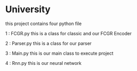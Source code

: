 # University
 this project contains four python file
 
 1 : FCGR.py this is a class for classic and our FCGR Encoder
 
 2 : Parser.py this is a class for our parser 
 
 3 : Main.py this is our main class to execute project 
 
 4 : Rnn.py this is our neural network
 
